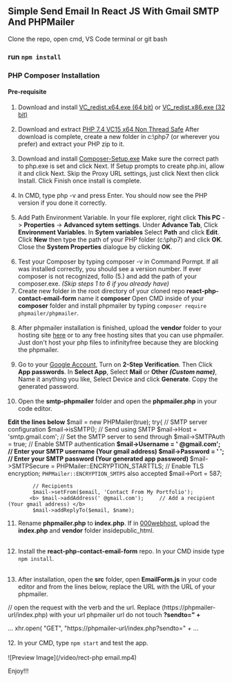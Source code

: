 ## Simple Send Email In React JS With Gmail SMTP And PHPMailer

Clone the repo, open cmd, VS Code terminal or git bash

### run `npm install`

### PHP Composer Installation

#### Pre-requisite

1. Download and install [VC_redist.x64.exe (64 bit)](https://aka.ms/vs/15/release/VC_redist.x64.exe "VC_redist.x64.exe (64 bit)") or [VC_redist.x86.exe (32 bit)](https://aka.ms/vs/16/release/VC_redist.x86.exe "VC_redist.x86.exe (32 bit)")</br></br>
2. Download and extract [PHP 7.4 VC15 x64 Non Thread Safe](https://windows.php.net/download/ "PHP 7.4 VC15 x64 Non Thread Safe")
   After download is complete, create a new folder in c:\php7 (or wherever you prefer) and extract your PHP zip to it.</br></br>
3. Download and install [Composer-Setup.exe](https://getcomposer.org/Composer-Setup.exe "Composer-Setup.exe") Make sure the correct path to php.exe is set and click Next. If Setup prompts to create php.ini, allow it and click Next. Skip the Proxy URL settings, just click Next then click Install. Click Finish once install is complete.</br></br>
4. In CMD, type php -v and press Enter. You should now see the PHP version if you done it correctly.</br></br>
5. Add Path Environment Variable. In your file explorer, right click
   <b>This PC</b> -> <b>Properties</b> -> <b>Advanced sytem settings</b>. Under <b>Advance Tab</b>, Click <b>Environment Variables</b>. In <b>Sytem variables</b> Select <b>Path</b> and click <b>Edit</b>. Click <b>New</b> then type the path of your PHP folder (c:\php7) and click <b>OK</b>. Close the <b>System Properties</b> dialogue by clicking <b>OK</b>.</br></br>
6. Test your Composer by typing composer -v in Command Pormpt. If all was installed correctly, you should see a version number. If ever composer is not recognized, follo (5.) and add the path of your composer.exe. <i>(Skip steps 1 to 6 if you already have)</i>
7. Create new folder in the root directory of your cloned repo <b>react-php-contact-email-form</b> name it <b>composer</b> Open CMD inside of your <b>composer</b> folder and install phpmailer by typing `composer require phpmailer/phpmailer`.</br></br>
8. After phpmailer installation is finished, upload the <b>vendor</b> folder to your hosting site [here](http://rantenah.com/40Kz "here") or to any free hosting sites that you can use phpmailer. Just don't host your php files to infinityfree because they are blocking the phpmailer.</br></br>
9. Go to your [Google Account](https://myaccount.google.com/security "google account"), Turn on <b>2-Step Verification</b>. Then Click <b>App passwords</b>. In <b>Select App</b>, Select <b>Mail</b> or <b>Other <i>(Custom name)</i></b>, Name it anything you like, Select Device and click <b>Generate</b>. Copy the generated password.</br></br>
10. Open the <b>smtp-phpmailer</b> folder and open the <b>phpmailer.php</b> in your code editor.

<b>Edit the lines below</b>
$mail = new PHPMailer(true);
        try{
            // SMTP server configuration
            $mail->isSMTP(); // Send using SMTP
$mail->Host       = 'smtp.gmail.com';                // Set the SMTP server to send through
            $mail->SMTPAuth = true; // Enable SMTP authentication
<b> $mail->Username   = ' @gmail.com';           // Enter your SMTP username (Your gmail address) </b>
         <b>   $mail->Password = ' '; // Enter your SMTP password (Your generated app password) </b>
$mail->SMTPSecure = PHPMailer::ENCRYPTION_STARTTLS;         // Enable TLS encryption; `PHPMailer::ENCRYPTION_SMTPS` also accepted
            $mail->Port = 587;

            // Recipients
            $mail->setFrom($email, 'Contact From My Portfolio');
           <b> $mail->addAddress(' @gmail.com');     // Add a recipient (Your gmail address) </b>
            $mail->addReplyTo($email, $name);

11. Rename <b>phpmailer.php</b> to <b>index.php</b>. If in [000webhost](http://rantenah.com/40Kz "000webhost"), upload the <b>index.php</b> and <b>vendor</b> folder insidepublic_html.</br></br>

12. Install the <b>react-php-contact-email-form</b> repo. In your CMD inside type `npm install`.</br></br>
13. After installation, open the <b>src</b> folder, open <b>EmailForm.js</b> in your code editor and from the lines below, replace the URL with the URL of your phpmailer.

// open the request with the verb and the url. Replace (https://phpmailer-url/index.php) with your url phpmailer url do not touch <b> ?sendto=" +</b>

... xhr.open( "GET", "https://phpmailer-url/index.php?sendto=" + ...
</br></br> 12. In your CMD, type `npm start` and test the app.
</br></br>
  ![Preview Image](/video/rect-php email.mp4) 

Enjoy!!!
